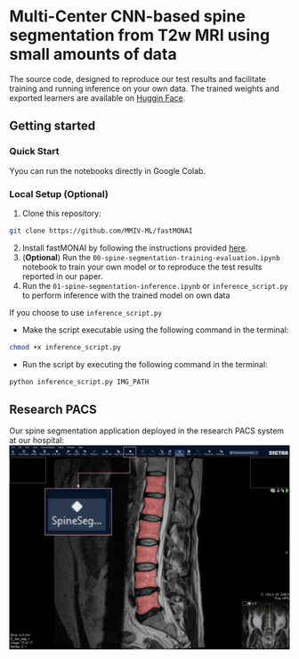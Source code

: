 # Multi-Center CNN-based spine segmentation from T2w MRI using small amounts of data
The source code, designed to reproduce our test results and facilitate training and running inference on your own data. 
The trained weights and exported learners are available on [Huggin Face](https://huggingface.co/skaliy/spine-segmentation).

## Getting started
### Quick Start
Yyou can run the notebooks directly in Google Colab.

### Local Setup (Optional)
1. Clone this repository:
```bash
git clone https://github.com/MMIV-ML/fastMONAI
```
2. Install fastMONAI by following the instructions provided [here](https://github.com/MMIV-ML/fastMONAI/tree/master).
3. (<b>Optional</b>) Run the `00-spine-segmentation-training-evaluation.ipynb` notebook to train your own model or to reproduce the test results reported in our paper.
4. Run the `01-spine-segmentation-inference.ipynb` or `inference_script.py` to perform inference with the trained model on own data

If you choose to use `inference_script.py`
- Make the script executable using the following command in the terminal:
```bash
chmod +x inference_script.py
```
- Run the script by executing the following command in the terminal:
```bash
python inference_script.py IMG_PATH
```

## Research PACS 
Our spine segmentation application deployed in the research PACS system at our hospital: 
![](figs/research_pacs.png)
